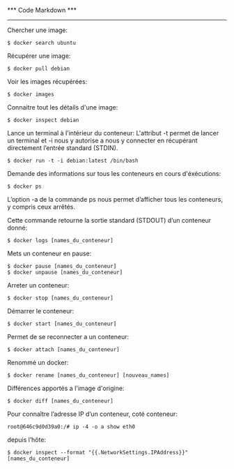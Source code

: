 *** Code Markdown ***
*********************

Chercher une image:

	$ docker search ubuntu

Récupérer une image:

	$ docker pull debian

Voir les images récupérées:

	$ docker images

Connaitre tout les détails d'une image:

	$ docker inspect debian

Lance un terminal à l'intérieur du conteneur:
L'attribut -t permet de lancer un terminal et -i nous y autorise a nous y connecter en récupérant directement l’entrée standard (STDIN).

	$ docker run -t -i debian:latest /bin/bash

Demande des informations sur tous les conteneurs en cours d'éxécutions:

	$ docker ps

L’option -a de la commande ps nous permet d’afficher tous les conteneurs, y compris ceux arrêtés.

Cette commande retourne la sortie standard (STDOUT) d’un conteneur donné:

	$ docker logs [names_du_conteneur]

Mets un conteneur en pause:

	$ docker pause [names_du_conteneur]
	$ docker unpause [names_du_conteneur]

Arreter un conteneur:

	$ docker stop [names_du_conteneur]

Démarrer le conteneur:

	$ docker start [names_du_conteneur]

Permet de se reconnecter a un conteneur:

	$ docker attach [names_du_conteneur]

Renommé un docker:

	$ docker rename [names_du_conteneur] [nouveau_names]

Différences apportés a l'image d'origine:

	$ docker diff [names_du_conteneur]

Pour connaître l’adresse IP d’un conteneur, coté conteneur:

	root@646c9d0d39a0:/# ip -4 -o a show eth0

depuis l’hôte:

	$ docker inspect --format "{{.NetworkSettings.IPAddress}}" [names_du_conteneur]

